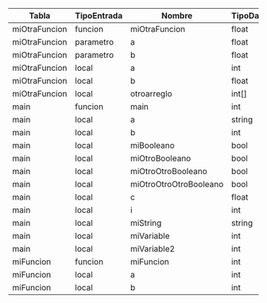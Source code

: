 | Tabla         | TipoEntrada | Nombre                 | TipoDato |
| ------------- | ----------- | ---------------------- | -------- |
| miOtraFuncion | funcion     | miOtraFuncion          | float    |
| miOtraFuncion | parametro   | a                      | float    |
| miOtraFuncion | parametro   | b                      | float    |
| miOtraFuncion | local       | a                      | int      |
| miOtraFuncion | local       | b                      | float    |
| miOtraFuncion | local       | otroarreglo            | int[]    |
| main          | funcion     | main                   | int      |
| main          | local       | a                      | string   |
| main          | local       | b                      | int      |
| main          | local       | miBooleano             | bool     |
| main          | local       | miOtroBooleano         | bool     |
| main          | local       | miOtroOtroBooleano     | bool     |
| main          | local       | miOtroOtroOtroBooleano | bool     |
| main          | local       | c                      | float    |
| main          | local       | i                      | int      |
| main          | local       | miString               | string   |
| main          | local       | miVariable             | int      |
| main          | local       | miVariable2            | int      |
| miFuncion     | funcion     | miFuncion              | int      |
| miFuncion     | local       | a                      | int      |
| miFuncion     | local       | b                      | int      |
